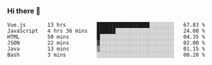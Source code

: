 ### Hi there 👋

<!--START_SECTION:waka-->

```text
Vue.js       13 hrs          █████████████████░░░░░░░░   67.83 %
JavaScript   4 hrs 36 mins   ██████░░░░░░░░░░░░░░░░░░░   24.00 %
HTML         50 mins         █░░░░░░░░░░░░░░░░░░░░░░░░   04.35 %
JSON         22 mins         ▓░░░░░░░░░░░░░░░░░░░░░░░░   02.00 %
Java         13 mins         ▒░░░░░░░░░░░░░░░░░░░░░░░░   01.15 %
Bash         3 mins          ░░░░░░░░░░░░░░░░░░░░░░░░░   00.28 %
```

<!--END_SECTION:waka-->

<!--
**Jonas-VanHaeken/Jonas-VanHaeken** is a ✨ _special_ ✨ repository because its `README.md` (this file) appears on your GitHub profile.

Here are some ideas to get you started:

- 🔭 I’m currently working on ...
- 🌱 I’m currently learning ...
- 👯 I’m looking to collaborate on ...
- 🤔 I’m looking for help with ...
- 💬 Ask me about ...
- 📫 How to reach me: ...
- 😄 Pronouns: ...
- ⚡ Fun fact: ...
-->
